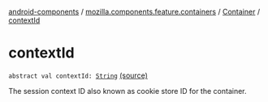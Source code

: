 [android-components](../../index.md) / [mozilla.components.feature.containers](../index.md) / [Container](index.md) / [contextId](./context-id.md)

# contextId

`abstract val contextId: `[`String`](https://kotlinlang.org/api/latest/jvm/stdlib/kotlin/-string/index.html) [(source)](https://github.com/mozilla-mobile/android-components/blob/master/components/feature/containers/src/main/java/mozilla/components/feature/containers/Container.kt#L14)

The session context ID also known as cookie store ID for the container.


